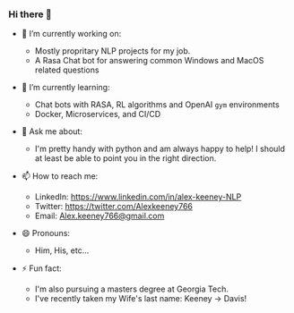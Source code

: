 ### Hi there 👋
- 🔭 I’m currently working on: 
  - Mostly propritary NLP projects for my job.
  - A Rasa Chat bot for answering common Windows and MacOS related questions
- 🌱 I’m currently learning: 
  - Chat bots with RASA, RL algorithms and OpenAI `gym` environments
  - Docker, Microservices, and CI/CD
- 💬 Ask me about:
  - I'm pretty handy with python and am always happy to help! I should at least be able to point you in the right direction.
- 📫 How to reach me:
  - LinkedIn: https://www.linkedin.com/in/alex-keeney-NLP
  - Twitter: https://twitter.com/Alexkeeney766
  - Email: Alex.keeney766@gmail.com
  
- 😄 Pronouns: 
  - Him, His, etc...
- ⚡ Fun fact: 
  - I'm also pursuing a masters degree at Georgia Tech.
  - I've recently taken my Wife's last name: Keeney -> Davis!
